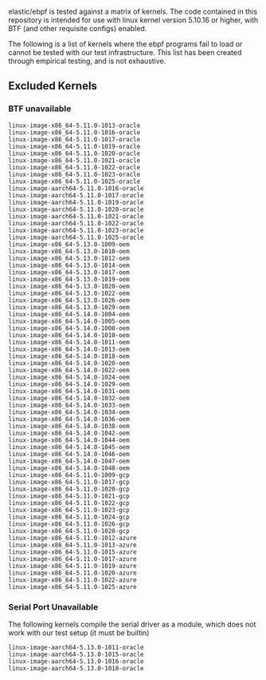 elastic/ebpf is tested against a matrix of kernels. The code contained in this
repository is intended for use with linux kernel version 5.10.16 or higher,
with BTF (and other requisite configs) enabled.

The following is a list of kernels where the ebpf programs fail to load or
cannot be tested with our test infrastructure. This list has been created
through empirical testing, and is not exhaustive.

## Excluded Kernels

### BTF unavailable

    linux-image-x86_64-5.11.0-1013-oracle
    linux-image-x86_64-5.11.0-1016-oracle
    linux-image-x86_64-5.11.0-1017-oracle
    linux-image-x86_64-5.11.0-1019-oracle
    linux-image-x86_64-5.11.0-1020-oracle
    linux-image-x86_64-5.11.0-1021-oracle
    linux-image-x86_64-5.11.0-1022-oracle
    linux-image-x86_64-5.11.0-1023-oracle
    linux-image-x86_64-5.11.0-1025-oracle
    linux-image-aarch64-5.11.0-1016-oracle
    linux-image-aarch64-5.11.0-1017-oracle
    linux-image-aarch64-5.11.0-1019-oracle
    linux-image-aarch64-5.11.0-1020-oracle
    linux-image-aarch64-5.11.0-1021-oracle
    linux-image-aarch64-5.11.0-1022-oracle
    linux-image-aarch64-5.11.0-1023-oracle
    linux-image-aarch64-5.11.0-1025-oracle
    linux-image-x86_64-5.13.0-1009-oem
    linux-image-x86_64-5.13.0-1010-oem
    linux-image-x86_64-5.13.0-1012-oem
    linux-image-x86_64-5.13.0-1014-oem
    linux-image-x86_64-5.13.0-1017-oem
    linux-image-x86_64-5.13.0-1019-oem
    linux-image-x86_64-5.13.0-1020-oem
    linux-image-x86_64-5.13.0-1022-oem
    linux-image-x86_64-5.13.0-1026-oem
    linux-image-x86_64-5.13.0-1029-oem
    linux-image-x86_64-5.14.0-1004-oem
    linux-image-x86_64-5.14.0-1005-oem
    linux-image-x86_64-5.14.0-1008-oem
    linux-image-x86_64-5.14.0-1010-oem
    linux-image-x86_64-5.14.0-1011-oem
    linux-image-x86_64-5.14.0-1013-oem
    linux-image-x86_64-5.14.0-1018-oem
    linux-image-x86_64-5.14.0-1020-oem
    linux-image-x86_64-5.14.0-1022-oem
    linux-image-x86_64-5.14.0-1024-oem
    linux-image-x86_64-5.14.0-1029-oem
    linux-image-x86_64-5.14.0-1031-oem
    linux-image-x86_64-5.14.0-1032-oem
    linux-image-x86_64-5.14.0-1033-oem
    linux-image-x86_64-5.14.0-1034-oem
    linux-image-x86_64-5.14.0-1036-oem
    linux-image-x86_64-5.14.0-1038-oem
    linux-image-x86_64-5.14.0-1042-oem
    linux-image-x86_64-5.14.0-1044-oem
    linux-image-x86_64-5.14.0-1045-oem
    linux-image-x86_64-5.14.0-1046-oem
    linux-image-x86_64-5.14.0-1047-oem
    linux-image-x86_64-5.14.0-1048-oem
    linux-image-x86_64-5.11.0-1009-gcp
    linux-image-x86_64-5.11.0-1017-gcp
    linux-image-x86_64-5.11.0-1020-gcp
    linux-image-x86_64-5.11.0-1021-gcp
    linux-image-x86_64-5.11.0-1022-gcp
    linux-image-x86_64-5.11.0-1023-gcp
    linux-image-x86_64-5.11.0-1024-gcp
    linux-image-x86_64-5.11.0-1026-gcp
    linux-image-x86_64-5.11.0-1028-gcp
    linux-image-x86_64-5.11.0-1012-azure
    linux-image-x86_64-5.11.0-1013-azure
    linux-image-x86_64-5.11.0-1015-azure
    linux-image-x86_64-5.11.0-1017-azure
    linux-image-x86_64-5.11.0-1019-azure
    linux-image-x86_64-5.11.0-1020-azure
    linux-image-x86_64-5.11.0-1022-azure
    linux-image-x86_64-5.11.0-1025-azure

### Serial Port Unavailable

The following kernels compile the serial driver as a module, which does not
work with our test setup (it must be builtin)

```
linux-image-aarch64-5.13.0-1011-oracle
linux-image-aarch64-5.13.0-1015-oracle
linux-image-aarch64-5.13.0-1016-oracle
linux-image-aarch64-5.13.0-1018-oracle
```
